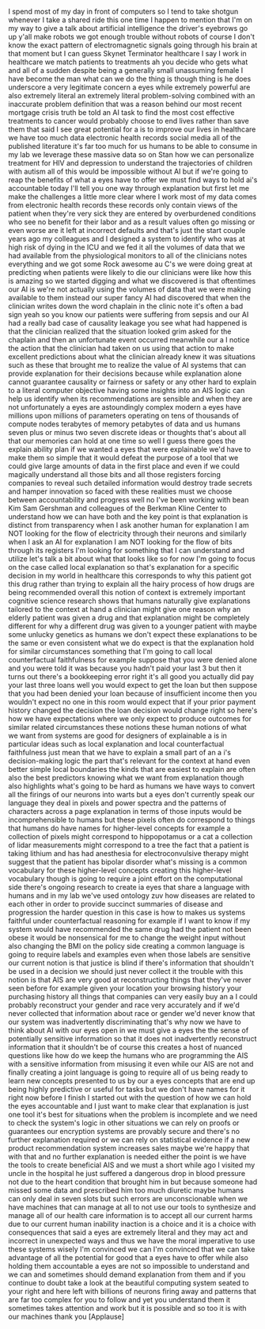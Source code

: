 
I spend most of my day in front of
computers so I tend to take shotgun
whenever I take a shared ride this one
time I happen to mention that I&#39;m on my
way to give a talk about artificial
intelligence the driver&#39;s eyebrows go up
y&#39;all make robots we got enough trouble
without robots of course I don&#39;t know
the exact pattern of electromagnetic
signals going through his brain at that
moment but I can guess Skynet Terminator
healthcare I say I work in healthcare we
match patients to treatments ah you
decide who gets what and all of a sudden
despite being a generally small
unassuming female I have become the man
what can we do the thing is though thing
is he does underscore a very legitimate
concern a eyes while extremely powerful
are also extremely literal an extremely
literal problem-solving combined with an
inaccurate problem definition that was a
reason behind our most recent mortgage
crisis truth be told
an AI task to find the most cost
effective treatments to cancer would
probably choose to end lives rather than
save them that said I see great
potential for a is to improve our lives
in healthcare we have too much data
electronic health records social media
all of the published literature it&#39;s far
too much for us humans to be able to
consume in my lab we leverage these
massive data so on
Stan how we can personalize treatment
for HIV and depression to understand the
trajectories of children with autism all
of this would be impossible without AI
but if we&#39;re going to reap the benefits
of what a eyes have to offer we must
find ways to hold ai&#39;s accountable today
I&#39;ll tell you one way through
explanation but first let me make the
challenges a little more clear where I
work most of my data comes from
electronic health records these records
only contain views of the patient when
they&#39;re very sick they are entered by
overburdened conditions who see no
benefit for their labor and as a result
values often go missing or even worse
are it left at incorrect defaults and
that&#39;s just the start couple years ago
my colleagues and I designed a system to
identify who was at high risk of dying
in the ICU and we fed it all the volumes
of data that we had available from the
physiological monitors to all of the
clinicians notes everything and we got
some Rock awesome au C&#39;s we were doing
great at predicting when patients were
likely to die our clinicians were like
how this is amazing so we started
digging and what we discovered is that
oftentimes our AI is we&#39;re not actually
using the volumes of data that we were
making available to them instead our
super fancy AI had discovered that when
the clinician writes down the word
chaplain in the clinic note it&#39;s often a
bad sign yeah so you know our patients
were suffering from sepsis and our AI
had a really bad case of causality
leakage you see what had happened is
that the clinician realized that the
situation looked grim asked for the
chaplain
and then an unfortunate event occurred
meanwhile our a I notice the action that
the clinician had taken on us using that
action to make excellent predictions
about what the clinician already knew it
was situations such as these that
brought me to realize the value of AI
systems that can provide explanation for
their decisions because while
explanation alone cannot guarantee
causality or fairness or safety or any
other hard to explain to a literal
computer objective having some insights
into an AIS logic can help us identify
when its recommendations are sensible
and when they are not
unfortunately a eyes are astoundingly
complex modern a eyes have millions upon
millions of parameters operating on tens
of thousands of compute nodes terabytes
of memory petabytes of data and us
humans seven plus or minus two seven
discrete ideas or thoughts that&#39;s about
all that our memories can hold at one
time so well I guess there goes the
explain ability plan if we wanted a eyes
that were explainable we&#39;d have to make
them so simple that it would defeat the
purpose of a tool that we could give
large amounts of data in the first place
and even if we could magically
understand all those bits and all those
registers forcing companies to reveal
such detailed information would destroy
trade secrets and hamper innovation so
faced with these realities must we
choose between accountability and
progress well no I&#39;ve been working with
bean Kim Sam Gershman and colleagues of
the Berkman Kline Center to understand
how we can have both and the key point
is that explanation is distinct from
transparency when I ask another human
for explanation I am NOT looking for the
flow of electricity through their
neurons and similarly when I ask an AI
for explanation I am NOT looking for the
flow of bits through its registers I&#39;m
looking for something that I can
understand and utilize let&#39;s talk a bit
about what that looks like so for now
I&#39;m going to focus on the case called
local explanation
so that&#39;s explanation for a specific
decision in my world in healthcare this
corresponds to why this patient got this
drug rather than trying to explain all
the hairy process of how drugs are being
recommended overall this notion of
context is extremely important cognitive
science research shows that humans
naturally give explanations tailored to
the context at hand a clinician might
give one reason why an elderly patient
was given a drug and that explanation
might be completely different for why a
different drug was given to a younger
patient with maybe some unlucky genetics
as humans we don&#39;t expect these
explanations to be the same or even
consistent what we do expect is that the
explanation hold for similar
circumstances something that I&#39;m going
to call local counterfactual
faithfulness for example suppose that
you were denied alone and you were told
it was because you hadn&#39;t paid your last
3 but then it turns out there&#39;s a
bookkeeping error right it&#39;s all good
you actually did pay your last three
loans well you would expect to get the
loan but then suppose that you had been
denied your loan because of insufficient
income then you wouldn&#39;t expect no one
in this room would expect
that if your prior payment history
changed the decision the loan decision
would change right so here&#39;s how we have
expectations where we only expect to
produce outcomes for similar related
circumstances these notions these human
notions of what we want from systems are
good for designers of explainable a is
in particular ideas such as local
explanation and local counterfactual
faithfulness just mean that we have to
explain a small part of an a i&#39;s
decision-making logic the part that&#39;s
relevant for the context at hand even
better simple local boundaries the kinds
that are easiest to explain are often
also the best predictors knowing what we
want from explanation though also
highlights what&#39;s going to be hard as
humans we have ways to convert all the
firings of our neurons into warts but a
eyes don&#39;t currently speak our language
they deal in pixels and power spectra
and the patterns of characters across a
page explanation in terms of those
inputs would be incomprehensible to
humans but these pixels often do
correspond to things that humans do have
names for higher-level concepts for
example a collection of pixels might
correspond to hippopotamus or a cat a
collection of lidar measurements might
correspond to a tree the fact that a
patient is taking lithium and has had
anesthesia for electroconvulsive therapy
might suggest that the patient has
bipolar disorder what&#39;s missing is a
common vocabulary for these higher-level
concepts creating this higher-level
vocabulary though is going to require a
joint effort
on the computational side there&#39;s
ongoing research to create ia eyes that
share a language with humans and in my
lab we&#39;ve used ontology zuv how diseases
are related to each other in order to
provide succinct summaries of disease
and progression the harder question in
this case is how to makes us systems
faithful under counterfactual reasoning
for example if I want to know if my
system would have recommended the same
drug had the patient not been obese it
would be nonsensical for me to change
the weight input without also changing
the BMI on the policy side creating a
common language is going to require
labels and examples even when those
labels are sensitive our current notion
is that justice is blind if there&#39;s
information that shouldn&#39;t be used in a
decision we should just never collect it
the trouble with this notion is that AIS
are very good at reconstructing things
that they&#39;ve never seen before for
example given your location your
browsing history your purchasing history
all things that companies can very
easily buy an a I could probably
reconstruct your gender and race very
accurately and if we&#39;d never collected
that information about race or gender
we&#39;d never know that our system was
inadvertently discriminating that&#39;s why
now we have to think about AI with our
eyes open in we must give a eyes the the
sense of potentially sensitive
information so that it does not
inadvertently reconstruct information
that it shouldn&#39;t be of course this
creates a host of nuanced questions like
how do we keep the humans who are
programming the AIS with a sensitive
information from misusing it even while
our AIS are not and finally creating a
joint language is going to require all
of us being ready to learn new concepts
presented to us by our a eyes
concepts that are end up being highly
predictive or useful for tasks but we
don&#39;t have names for it right now
before I finish I started out with the
question of how we can hold the eyes
accountable and I just want to make
clear that explanation is just one tool
it&#39;s best for situations when the
problem is incomplete and we need to
check the system&#39;s logic in other
situations we can rely on proofs or
guarantees our encryption systems are
provably secure and there&#39;s no further
explanation required or we can rely on
statistical evidence if a new product
recommendation system increases sales
maybe we&#39;re happy that with that and no
further explanation is needed either the
point is we have the tools to create
beneficial AIS and we must a short while
ago I visited my uncle in the hospital
he just suffered a dangerous drop in
blood pressure not due to the heart
condition that brought him in but
because someone had missed some data and
prescribed him too much diuretic maybe
humans can only deal in seven slots but
such errors are unconscionable when we
have machines that can manage at all to
not use our tools to synthesize and
manage all of our health care
information is to accept all our current
harms due to our current human inability
inaction is a choice and it is a choice
with consequences that said a eyes are
extremely literal and they may act and
incorrect in unexpected ways and thus we
have the moral imperative
to use these systems wisely I&#39;m
convinced we can I&#39;m convinced that we
can take advantage of all the potential
for good that a eyes have to offer while
also holding them accountable a eyes are
not so impossible to understand and we
can and sometimes should demand
explanation from them and if you
continue to doubt take a look at the
beautiful computing system seated to
your right and here left with billions
of neurons firing away and patterns that
are far too complex for you to follow
and yet you understand them it sometimes
takes attention and work but it is
possible and so too it is with our
machines thank you
[Applause]
